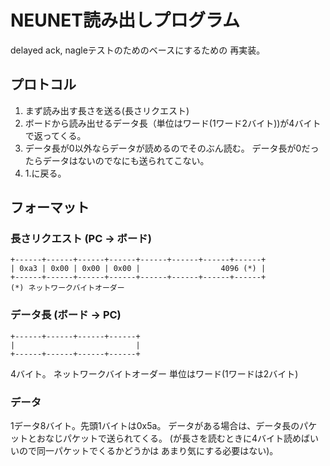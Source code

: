 # NEUNET読み出しプログラム

delayed ack, nagleテストのためのベースにするための
再実装。

## プロトコル

1. まず読み出す長さを送る(長さリクエスト)
2. ボードから読み出せるデータ長（単位はワード(1ワード2バイト))が4バイトで返ってくる。
3. データ長が0以外ならデータが読めるのでそのぶん読む。
   データ長が0だったらデータはないのでなにも送られてこない。
4. 1.に戻る。

## フォーマット

### 長さリクエスト (PC -> ボード)
```
+------+------+------+------+------+------+------+------+
| 0xa3 | 0x00 | 0x00 | 0x00 |                  4096 (*) |
+------+------+------+------+------+------+------+------+
(*) ネットワークバイトオーダー
```

### データ長 (ボード -> PC)

```
+------+------+------+------+
|                           |
+------+------+------+------+
```

4バイト。 ネットワークバイトオーダー 単位はワード(1ワードは2バイト)

### データ

1データ8バイト。先頭1バイトは0x5a。
データがある場合は、データ長のパケットとおなじパケットで送られてくる。
(が長さを読むときに4バイト読めばいいので同一パケットでくるかどうかは
あまり気にする必要はない)。
